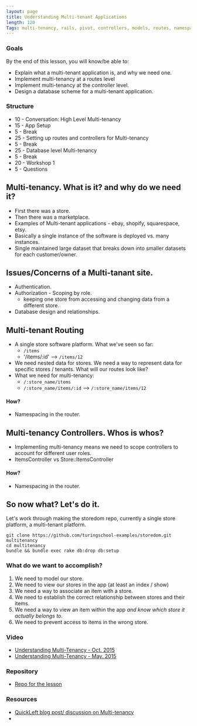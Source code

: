 ```yaml
---
layout: page
title: Understanding Multi-tenant Applications
length: 120
Tags: multi-tenancy, rails, pivot, controllers, models, routes, namespacing
---
```


### Goals

By the end of this lesson, you will know/be able to:

* Explain what a multi-tenant application is, and why we need one.
* Implement multi-tenancy at a routes level
* Implement multi-tenancy at the controller level.
* Design a database scheme for a multi-tenant application.

### Structure

* 10 - Conversation: High Level Multi-tenancy
* 15 - App Setup
* 5  - Break
* 25 - Setting up routes and controllers for Multi-tenancy
* 5  - Break
* 25 - Database level Multi-tenancy
* 5  - Break
* 20 - Workshop 1
* 5  - Questions

## Multi-tenancy. What is it? and why do we need it?

* First there was a store.
* Then there was a marketplace.
* Examples of Multi-tenant applications - ebay, shopify, squarespace, etsy.
* Basically a single instance of the software is deployed vs. many instances.
* Single maintained large dataset that breaks down into smaller datasets for each customer/owner.

## Issues/Concerns of a Multi-tanant site.

* Authentication.
* Authorization - Scoping by role.
  * keeping one store from accessing and changing data from a different store.
* Database design and relationships.

## Multi-tenant Routing

* A single store software platform. What we've seen so far:
  * `/items`
  * '/items/:id' --> `/items/12`
* We need nested data for stores. We need a way to represent data for specific stores / tenants. What will our routes look like?
* What we need for multi-tenancy:
  * `/:store_name/items`
  * `/:store_name/items/:id` --> `/:store_name/items/12`

#### How?

* Namespacing in the router.

## Multi-tenancy Controllers. Whos is whos?

* Implementing multi-tenancy means we need to scope controllers to account for different user roles.
* ItemsController vs Store::ItemsController

#### How?

* Namespacing in the router.


## So now what? Let's do it.

Let's work through making the storedom repo, currently a single store platform, a multi-tenant platform.

```
git clone https://github.com/turingschool-examples/storedom.git multitenancy
cd multitenancy
bundle && bundle exec rake db:drop db:setup
```

### What do we want to accomplish?

1. We need to model our store.
2. We need to view our stores in the app (at least an index / show)
3. We need a way to associate an item with a store.
5. We need to establish the correct relationship between stores and their items.
6. We need a way to view an item within the app _and know which store it actually belongs to_.
7. We need to prevent access to items in the wrong store.



### Video

* [Understanding Multi-Tenancy - Oct. 2015](https://vimeo.com/142297870)
* [Understanding Multi-Tenancy - May. 2015](https://vimeo.com/128198524)

### Repository

* [Repo for the lesson](https://github.com/turingschool-examples/storedom)

### Resources

* [QuickLeft blog post/ discussion on Multi-tenancy](https://quickleft.com/blog/what-is-a-multi-tenant-application/)
*
